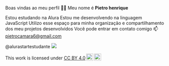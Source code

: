 Boas vindas ao meu perfil 💙💙
Meu nome é **Pietro henrique**

Estou estudando na Alura
Estou me desenvolvendo na linguagem JavaScript
Utilizo esse espaço para minha organização e compartilhamento dos meu projetos desenvolvidos
Você pode entrar em contato comigo 📫
pietrocamara6@gmail.com

@alurastartestudante
![](https://cdn.discordapp.com/attachments/993275865322496000/1273606922125185076/GIF_20240602_080928_395.gif?ex=66eb64a0&is=66ea1320&hm=fa860ca1bcfe88c04c83dc52e0e7854b2f7b1a77e57aaf96e3ce9ec829810f37&)
<p xmlns:cc="http://creativecommons.org/ns#" >This work is licensed under <a href="https://creativecommons.org/licenses/by/4.0/?ref=chooser-v1" target="_blank" rel="license noopener noreferrer" style="display:inline-block;">CC BY 4.0<img style="height:22px!important;margin-left:3px;vertical-align:text-bottom;" src="https://mirrors.creativecommons.org/presskit/icons/cc.svg?ref=chooser-v1" alt=""><img style="height:22px!important;margin-left:3px;vertical-align:text-bottom;" src="https://mirrors.creativecommons.org/presskit/icons/by.svg?ref=chooser-v1" alt=""></a></p>

